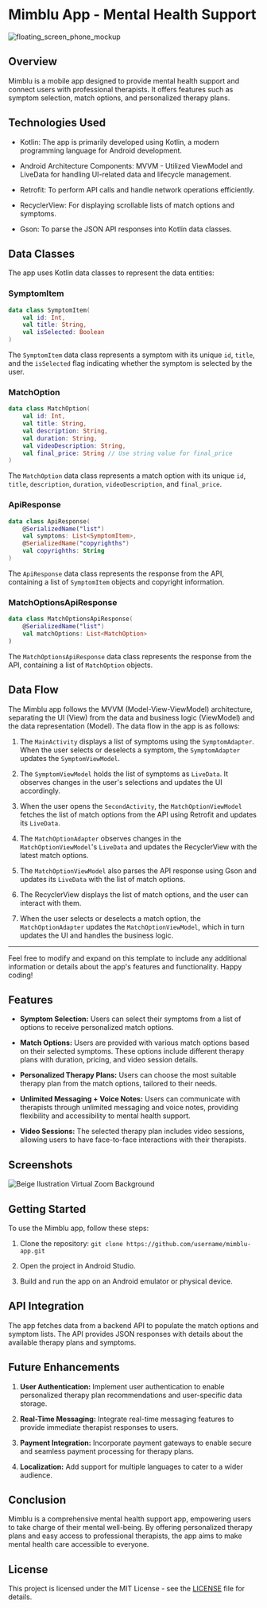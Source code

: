 

# Mimblu App - Mental Health Support

![floating_screen_phone_mockup](https://github.com/th3kumar/mimblu_assignment/assets/72141924/3db175ff-14b9-45b3-a078-3562769626cf)



## Overview

Mimblu is a mobile app designed to provide mental health support and connect users with professional therapists. It offers features such as symptom selection, match options, and personalized therapy plans.

## Technologies Used

- Kotlin: The app is primarily developed using Kotlin, a modern programming language for Android development.

- Android Architecture Components: MVVM - Utilized ViewModel and LiveData for handling UI-related data and lifecycle management.

- Retrofit: To perform API calls and handle network operations efficiently.

- RecyclerView: For displaying scrollable lists of match options and symptoms.

- Gson: To parse the JSON API responses into Kotlin data classes.


## Data Classes

The app uses Kotlin data classes to represent the data entities:

### SymptomItem

```kotlin
data class SymptomItem(
    val id: Int,
    val title: String,
    val isSelected: Boolean
)
```

The `SymptomItem` data class represents a symptom with its unique `id`, `title`, and the `isSelected` flag indicating whether the symptom is selected by the user.

### MatchOption

```kotlin
data class MatchOption(
    val id: Int,
    val title: String,
    val description: String,
    val duration: String,
    val videoDescription: String,
    val final_price: String // Use string value for final_price
)
```

The `MatchOption` data class represents a match option with its unique `id`, `title`, `description`, `duration`, `videoDescription`, and `final_price`.

### ApiResponse

```kotlin
data class ApiResponse(
    @SerializedName("list")
    val symptoms: List<SymptomItem>,
    @SerializedName("copyrighths")
    val copyrighths: String
)
```

The `ApiResponse` data class represents the response from the API, containing a list of `SymptomItem` objects and copyright information.

### MatchOptionsApiResponse

```kotlin
data class MatchOptionsApiResponse(
    @SerializedName("list")
    val matchOptions: List<MatchOption>
)
```

The `MatchOptionsApiResponse` data class represents the response from the API, containing a list of `MatchOption` objects.

## Data Flow

The Mimblu app follows the MVVM (Model-View-ViewModel) architecture, separating the UI (View) from the data and business logic (ViewModel) and the data representation (Model). The data flow in the app is as follows:

1. The `MainActivity` displays a list of symptoms using the `SymptomAdapter`. When the user selects or deselects a symptom, the `SymptomAdapter` updates the `SymptomViewModel`.

2. The `SymptomViewModel` holds the list of symptoms as `LiveData`. It observes changes in the user's selections and updates the UI accordingly.

3. When the user opens the `SecondActivity`, the `MatchOptionViewModel` fetches the list of match options from the API using Retrofit and updates its `LiveData`.

4. The `MatchOptionAdapter` observes changes in the `MatchOptionViewModel`'s `LiveData` and updates the RecyclerView with the latest match options.

5. The `MatchOptionViewModel` also parses the API response using Gson and updates its `LiveData` with the list of match options.

6. The RecyclerView displays the list of match options, and the user can interact with them.

7. When the user selects or deselects a match option, the `MatchOptionAdapter` updates the `MatchOptionViewModel`, which in turn updates the UI and handles the business logic.

---

Feel free to modify and expand on this template to include any additional information or details about the app's features and functionality. Happy coding!
## Features

- **Symptom Selection:** Users can select their symptoms from a list of options to receive personalized match options.

- **Match Options:** Users are provided with various match options based on their selected symptoms. These options include different therapy plans with duration, pricing, and video session details.

- **Personalized Therapy Plans:** Users can choose the most suitable therapy plan from the match options, tailored to their needs.

- **Unlimited Messaging + Voice Notes:** Users can communicate with therapists through unlimited messaging and voice notes, providing flexibility and accessibility to mental health support.

- **Video Sessions:** The selected therapy plan includes video sessions, allowing users to have face-to-face interactions with their therapists.

## Screenshots

![Beige Ilustration Virtual Zoom Background](https://github.com/th3kumar/mimblu_assignment/assets/72141924/fe42f4af-5f89-4559-a542-068dee2e92c6)




## Getting Started

To use the Mimblu app, follow these steps:

1. Clone the repository: `git clone https://github.com/username/mimblu-app.git`

2. Open the project in Android Studio.

3. Build and run the app on an Android emulator or physical device.


## API Integration

The app fetches data from a backend API to populate the match options and symptom lists. The API provides JSON responses with details about the available therapy plans and symptoms.

## Future Enhancements

1. **User Authentication:** Implement user authentication to enable personalized therapy plan recommendations and user-specific data storage.

2. **Real-Time Messaging:** Integrate real-time messaging features to provide immediate therapist responses to users.

3. **Payment Integration:** Incorporate payment gateways to enable secure and seamless payment processing for therapy plans.

4. **Localization:** Add support for multiple languages to cater to a wider audience.

## Conclusion

Mimblu is a comprehensive mental health support app, empowering users to take charge of their mental well-being. By offering personalized therapy plans and easy access to professional therapists, the app aims to make mental health care accessible to everyone.

## License

This project is licensed under the MIT License - see the [LICENSE](LICENSE) file for details.
